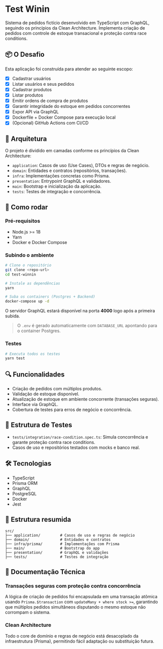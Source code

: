 # Test Winin

Sistema de pedidos fictício desenvolvido em TypeScript com GraphQL, seguindo os princípios da Clean Architecture.
Implementa criação de pedidos com controle de estoque transacional e proteção contra race conditions.

## 📦 O Desafio

Esta aplicação foi construída para atender ao seguinte escopo:

- [x] Cadastrar usuários
- [x] Listar usuários e seus pedidos
- [x] Cadastrar produtos
- [x] Listar produtos
- [x] Emitir ordens de compra de produtos
- [x] Garantir integridade do estoque em pedidos concorrentes
- [x] Expor API via GraphQL
- [x] Dockerfile + Docker Compose para execução local
- [x] (Opcional) GitHub Actions com CI/CD

## 🧱 Arquitetura

O projeto é dividido em camadas conforme os princípios da Clean Architecture:

- `application`: Casos de uso (Use Cases), DTOs e regras de negócio.
- `domain`: Entidades e contratos (repositórios, transações).
- `infra`: Implementações concretas como Prisma.
- `presentation`: Entrypoint GraphQL e validadores.
- `main`: Bootstrap e inicialização da aplicação.
- `tests`: Testes de integração e concorrência.

## 🚀 Como rodar

### Pré-requisitos

- Node.js >= 18
- Yarn
- Docker e Docker Compose

### Subindo o ambiente

```bash
# Clone o repositório
git clone <repo-url>
cd test-winnin

# Instale as dependências
yarn

# Suba os containers (Postgres + Backend)
docker-compose up -d
```

O servidor GraphQL estará disponível na porta **4000** logo após a primeira subida.

> O `.env` é gerado automaticamente com `DATABASE_URL` apontando para o container Postgres.

### Testes

```bash
# Executa todos os testes
yarn test
```

## 🔍 Funcionalidades

- Criação de pedidos com múltiplos produtos.
- Validação de estoque disponível.
- Atualização de estoque em ambiente concorrente (transações seguras).
- Interface via GraphQL.
- Cobertura de testes para erros de negócio e concorrência.

## 🧪 Estrutura de Testes

- `tests/integration/race-condition.spec.ts`: Simula concorrência e garante proteção contra race conditions.
- Casos de uso e repositórios testados com mocks e banco real.

## 🛠 Tecnologias

- TypeScript
- Prisma ORM
- GraphQL
- PostgreSQL
- Docker
- Jest

## 📁 Estrutura resumida

```
src/
├── application/         # Casos de uso e regras de negócio
├── domain/              # Entidades e contratos
├── infra/prisma/        # Implementações com Prisma
├── main/                # Bootstrap do app
├── presentation/        # GraphQL e validações
├── tests/               # Testes de integração
```

## 📄 Documentação Técnica

### Transações seguras com proteção contra concorrência

A lógica de criação de pedidos foi encapsulada em uma transação atômica usando `Prisma.$transaction` com `updateMany + where stock >=`, garantindo que múltiplos pedidos simultâneos disputando o mesmo estoque não corrompam o sistema.

### Clean Architecture

Todo o core de domínio e regras de negócio está desacoplado da infraestrutura (Prisma), permitindo fácil adaptação ou substituição futura.
